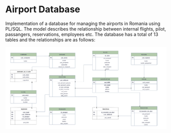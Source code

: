 # Airport Database

Implementation of a database for managing the airports in Romania using PL/SQL. The model describes the relationship between internal flights, pilot, passangers, reservations, employees etc. The database has a total of 13 tables and the relationships are as follows:

![Conceptual Schema](aeroporturi_conceptuala.png)

